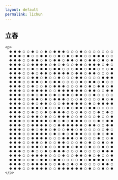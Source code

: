 ```yaml
---
layout: default
permalink: lichun
---
```


<div>

  <section>
    <p>
    </p>
    <h2>立春</h2>
    
    <p>
      ● ● ● ○ ○ ● ○ ○ ● ○ ● ● ● ○ ○ ○ ● ○ ○ ○ ○ ○ ○ ○
      ● ● ● ○ ● ○ ○ ● ● ○ ○ ● ○ ● ○ ● ● ○ ○ ● ● ● ○ ○
      ● ● ● ○ ○ ● ● ○ ● ○ ● ● ○ ● ● ○ ● ○ ● ● ○ ● ○ ●
      ● ● ● ○ ○ ● ● ● ● ○ ● ○ ● ○ ○ ● ● ○ ● ● ● ○ ● ○
      ● ● ● ○ ○ ● ○ ● ● ○ ● ● ○ ○ ○ ● ● ○ ● ● ○ ○ ○ ●
      ● ● ● ○ ○ ● ○ ● ● ○ ● ● ● ● ○ ● ● ○ ● ● ○ ○ ○ ●
      ● ● ● ○ ○ ● ● ○ ● ○ ○ ● ○ ○ ○ ● ● ○ ○ ○ ○ ● ● ●
      ● ● ● ○ ○ ● ● ○ ● ○ ● ● ○ ○ ○ ○ ● ○ ● ● ○ ● ○ ○
      ● ● ● ○ ○ ● ○ ○ ● ○ ● ● ● ○ ○ ○ ● ○ ● ○ ● ● ○ ●
      ● ● ● ○ ○ ● ● ● ● ○ ○ ● ● ● ● ● ● ○ ● ● ○ ○ ● ●
      ● ● ● ○ ○ ● ○ ● ● ○ ● ○ ● ● ○ ● ● ○ ○ ● ○ ○ ○ ○
      ● ● ● ○ ○ ● ● ○ ● ○ ● ● ● ○ ○ ○ ● ○ ○ ○ ○ ● ○ ●
      ● ● ● ○ ○ ● ○ ● ● ○ ○ ○ ● ● ● ● ● ○ ● ○ ● ● ● ●
      ● ● ● ○ ○ ● ● ○ ● ○ ○ ● ○ ● ○ ● ● ○ ● ● ○ ○ ○ ○
      ● ● ● ○ ○ ● ○ ○ ● ○ ● ● ● ○ ○ ○ ● ○ ○ ○ ● ○ ● ○
      ● ● ● ○ ○ ● ● ○ ● ○ ○ ● ● ● ○ ○ ● ○ ○ ○ ● ○ ○ ●
      ● ● ● ○ ○ ● ● ● ● ○ ● ○ ● ○ ● ● ● ○ ○ ○ ● ○ ● ●
      ● ● ● ○ ○ ● ● ● ● ○ ○ ● ● ● ● ● ● ○ ● ● ○ ○ ● ●
      ● ● ● ○ ○ ● ○ ● ● ○ ● ○ ○ ● ● ○ ● ○ ○ ○ ○ ○ ● ○
      ● ● ● ○ ○ ● ● ● ● ○ ● ○ ● ○ ● ● ● ○ ○ ○ ● ○ ● ●
      ● ● ● ○ ○ ● ● ● ● ○ ○ ○ ● ● ● ○ ● ○ ○ ○ ● ○ ○ ●
      ● ● ● ○ ○ ● ● ○ ● ○ ○ ● ● ○ ○ ○ ● ○ ● ○ ○ ● ○ ●
      ● ● ● ○ ○ ● ● ○ ● ○ ○ ● ● ● ○ ● ● ○ ● ○ ○ ● ○ ●
      ● ● ● ○ ○ ● ○ ○ ● ○ ● ● ● ○ ○ ○ ● ○ ○ ○ ○ ● ● ●
      ● ● ● ○ ○ ● ● ● ● ○ ○ ○ ● ○ ○ ● ● ○ ● ○ ● ○ ○ ●
      ● ● ● ○ ○ ● ○ ● ● ○ ● ● ○ ○ ○ ○ ● ○ ● ● ● ● ○ ●
      ● ● ● ○ ○ ● ● ● ● ○ ○ ● ● ○ ● ○ ● ○ ○ ○ ○ ● ● ○
      ● ● ● ○ ○ ● ● ● ● ○ ○ ● ● ● ● ● ● ○ ● ○ ○ ● ○ ●
    </p>

  </section>

</div>
